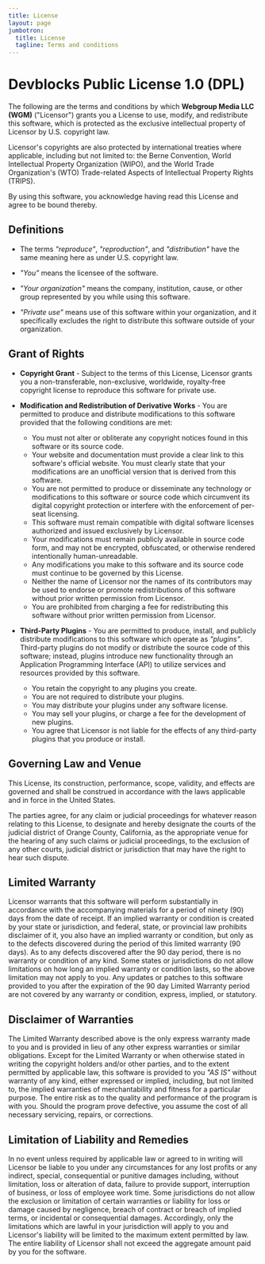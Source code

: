 ```yaml
---
title: License
layout: page
jumbotron:
  title: License
  tagline: Terms and conditions
---
```


# Devblocks Public License 1.0 (DPL)

The following are the terms and conditions by which __Webgroup Media LLC (WGM)__
("Licensor") grants you a License to use, modify, and redistribute this
software, which is protected as the exclusive intellectual property of
Licensor by U.S. copyright law.

Licensor's copyrights are also protected by international treaties where
applicable, including but not limited to: the Berne Convention, World
Intellectual Property Organization (WIPO), and the World Trade
Organization's (WTO) Trade-related Aspects of Intellectual Property
Rights (TRIPS).

By using this software, you acknowledge having read this License and
agree to be bound thereby.

## Definitions

* The terms _"reproduce"_, _"reproduction"_, and _"distribution"_ have the same meaning here as under U.S. copyright law.

* _"You"_ means the licensee of the software.

- _"Your organization"_ means the company, institution, cause, or other group represented by you while using this software.

-  _"Private use"_ means use of this software within your organization, and it specifically excludes the right to distribute this software outside of your organization.

## Grant of Rights

-  **Copyright Grant** - Subject to the terms of this License, Licensor
   grants you a non-transferable, non-exclusive, worldwide, royalty-free
   copyright license to reproduce this software for private use.

-  **Modification and Redistribution of Derivative Works** - You are
   permitted to produce and distribute modifications to this software
   provided that the following conditions are met:

   -  You must not alter or obliterate any copyright notices found in
      this software or its source code.
   -  Your website and documentation must provide a clear link to this
      software's official website. You must clearly state that your
      modifications are an unofficial version that is derived from this
      software.
   -  You are not permitted to produce or disseminate any technology or
      modifications to this software or source code which circumvent its
      digital copyright protection or interfere with the enforcement of
      per-seat licensing.
   -  This software must remain compatible with digital software
      licenses authorized and issued exclusively by Licensor.
   -  Your modifications must remain publicly available in source code
      form, and may not be encrypted, obfuscated, or otherwise rendered
      intentionally human-unreadable.
   -  Any modifications you make to this software and its source code
      must continue to be governed by this License.
   -  Neither the name of Licensor nor the names of its contributors may
      be used to endorse or promote redistributions of this software
      without prior written permission from Licensor.
   -  You are prohibited from charging a fee for redistributing this
      software without prior written permission from Licensor.

-  **Third-Party Plugins** - You are permitted to produce, install, and
   publicly distribute modifications to this software which operate as
   *"plugins"*. Third-party plugins do not modify or distribute the
   source code of this software; instead, plugins introduce new
   functionality through an Application Programming Interface (API) to
   utilize services and resources provided by this software.

   -  You retain the copyright to any plugins you create.
   -  You are not required to distribute your plugins.
   -  You may distribute your plugins under any software license.
   -  You may sell your plugins, or charge a fee for the development of
      new plugins.
   -  You agree that Licensor is not liable for the effects of any
      third-party plugins that you produce or install.

## Governing Law and Venue

This License, its construction, performance, scope, validity, and
effects are governed and shall be construed in accordance with the laws
applicable and in force in the United States.

The parties agree, for any claim or judicial proceedings for whatever
reason relating to this License, to designate and hereby designate the
courts of the judicial district of Orange County, California, as the
appropriate venue for the hearing of any such claims or judicial
proceedings, to the exclusion of any other courts, judicial district or
jurisdiction that may have the right to hear such dispute.

## Limited Warranty

Licensor warrants that this software will perform substantially in
accordance with the accompanying materials for a period of ninety (90)
days from the date of receipt. If an implied warranty or condition is
created by your state or jurisdiction, and federal, state, or provincial
law prohibits disclaimer of it, you also have an implied warranty or
condition, but only as to the defects discovered during the period of
this limited warranty (90 days). As to any defects discovered after the
90 day period, there is no warranty or condition of any kind. Some
states or jurisdictions do not allow limitations on how long an implied
warranty or condition lasts, so the above limitation may not apply to
you. Any updates or patches to this software provided to you after the
expiration of the 90 day Limited Warranty period are not covered by any
warranty or condition, express, implied, or statutory.

## Disclaimer of Warranties

The Limited Warranty described above is the only express warranty made
to you and is provided in lieu of any other express warranties or
similar obligations. Except for the Limited Warranty or when otherwise
stated in writing the copyright holders and/or other parties, and to the
extent permitted by applicable law, this software is provided to you
*"AS IS"* without warranty of any kind, either expressed or implied,
including, but not limited to, the implied warranties of merchantability
and fitness for a particular purpose. The entire risk as to the quality
and performance of the program is with you. Should the program prove
defective, you assume the cost of all necessary servicing, repairs, or
corrections.

## Limitation of Liability and Remedies

In no event unless required by applicable law or agreed to in writing
will Licensor be liable to you under any circumstances for any lost
profits or any indirect, special, consequential or punitive damages
including, without limitation, loss or alteration of data, failure to
provide support, interruption of business, or loss of employee work
time. Some jurisdictions do not allow the exclusion or limitation of
certain warranties or liability for loss or damage caused by negligence,
breach of contract or breach of implied terms, or incidental or
consequential damages. Accordingly, only the limitations which are
lawful in your jurisdiction will apply to you and Licensor's liability
will be limited to the maximum extent permitted by law. The entire
liability of Licensor shall not exceed the aggregate amount paid by you
for the software.
